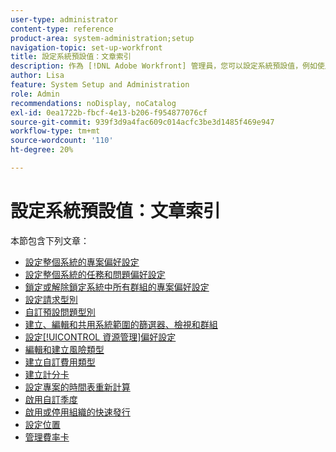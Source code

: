```yaml
---
user-type: administrator
content-type: reference
product-area: system-administration;setup
navigation-topic: set-up-workfront
title: 設定系統預設值：文章索引
description: 作為 [!DNL Adobe Workfront] 管理員，您可以設定系統預設值，例如使用者建立的所有專案的偏好設定。
author: Lisa
feature: System Setup and Administration
role: Admin
recommendations: noDisplay, noCatalog
exl-id: 0ea1722b-fbcf-4e13-b206-f954877076cf
source-git-commit: 939f3d9a4fac609c014acfc3be3d1485f469e947
workflow-type: tm+mt
source-wordcount: '110'
ht-degree: 20%

---
```


# 設定系統預設值：文章索引

本節包含下列文章：

* [設定整個系統的專案偏好設定](../../../administration-and-setup/set-up-workfront/configure-system-defaults/set-project-preferences.md)
* [設定整個系統的任務和問題偏好設定](../../../administration-and-setup/set-up-workfront/configure-system-defaults/set-task-issue-preferences.md)
* [鎖定或解除鎖定系統中所有群組的專案偏好設定](../../../administration-and-setup/set-up-workfront/configure-system-defaults/lock-or-unlock-project-preferences-for-groups-system.md)
* [設定請求型別](../../../administration-and-setup/set-up-workfront/configure-system-defaults/configure-request-types.md)
* [自訂預設問題型別](../../../administration-and-setup/set-up-workfront/configure-system-defaults/customize-default-issue-types.md)
* [建立、編輯和共用系統範圍的篩選器、檢視和群組](../../../administration-and-setup/set-up-workfront/configure-system-defaults/create-and-share-default-fvgs.md)
* [設定[!UICONTROL 資源管理]偏好設定](../../../administration-and-setup/set-up-workfront/configure-system-defaults/configure-resource-mgmt-preferences.md)
* [編輯和建立風險類型](../../../administration-and-setup/set-up-workfront/configure-system-defaults/edit-create-risk-types.md)
* [建立自訂費用類型](../../../administration-and-setup/set-up-workfront/configure-system-defaults/create-custom-expense-types.md)
* [建立計分卡](../../../administration-and-setup/set-up-workfront/configure-system-defaults/create-scorecard.md)
* [設定專案的時間表重新計算](../../../administration-and-setup/set-up-workfront/configure-system-defaults/configure-timeline-recalculations-projects.md)
* [啟用自訂季度](../../../administration-and-setup/set-up-workfront/configure-system-defaults/enable-custom-quarters-projects.md)
* [啟用或停用組織的快速發行](../../../administration-and-setup/set-up-workfront/configure-system-defaults/enable-fast-release-process.md)
* [設定位置](/help/quicksilver/administration-and-setup/set-up-workfront/configure-system-defaults/configure-locations.md)
* [管理費率卡](/help/quicksilver/administration-and-setup/set-up-workfront/configure-system-defaults/manage-rate-cards.md)
